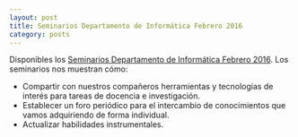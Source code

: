 ```yaml
---
layout: post
title: Seminarios Departamento de Informática Febrero 2016
category: posts
---
```


Disponibles los [Seminarios Departamento de Informática Febrero 2016](http://ualmtorres.github.io/SeminariosDI201602/). Los seminarios nos muestran cómo:

* Compartir con nuestros compañeros herramientas y tecnologías de interés para tareas de docencia e investigación.
* Establecer un foro periódico para el intercambio de conocimientos que vamos adquiriendo de forma individual.
* Actualizar habilidades instrumentales.